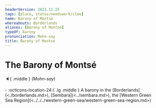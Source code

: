```yaml
---
headerVersion: 2023.11.25
tags: [place, status/needswork/clee]
name: Barony of Montsé
whereabouts: Borderlands
aliases: [Barony of Montsé]
typeOf: barony
pronunciation: Mohn-say
title: Barony of Montsé
---
```

# The Barony of Montsé
:speaker:{ .middle } *(Mohn-say)*  
<div class="grid cards ext-narrow-margin ext-one-column" markdown>
-    :octicons-location-24:{ .lg .middle } A barony in the [Borderlands](<./borderlands.md>), [Sembara](<../sembara.md>), the [Western Green Sea Region](<../../../western-green-sea/western-green-sea-region.md>)  
</div>


